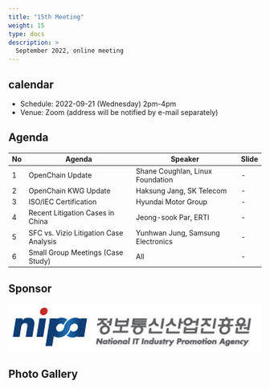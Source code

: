```yaml
---
title: "15th Meeting"
weight: 15
type: docs
description: >
  September 2022, online meeting
---
```


## calendar

* Schedule: 2022-09-21 (Wednesday) 2pm-4pm
* Venue: Zoom (address will be notified by e-mail separately)

## Agenda
| No | Agenda | Speaker | Slide |
|----|-----------------|------|------|
| 1 | OpenChain Update | Shane Coughlan, Linux Foundation | - |
| 2 | OpenChain KWG Update | Haksung Jang, SK Telecom | - |
| 3 | ISO/IEC Certification | Hyundai Motor Group | - |
| 4 | Recent Litigation Cases in China | Jeong-sook Par, ERTI| - |
| 5 | SFC vs. Vizio Litigation Case Analysis | Yunhwan Jung, Samsung Electronics | - |
| 6 | Small Group Meetings (Case Study) | All | - |


## Sponsor
![nipa](./nipg-logo.png)

## Photo Gallery
